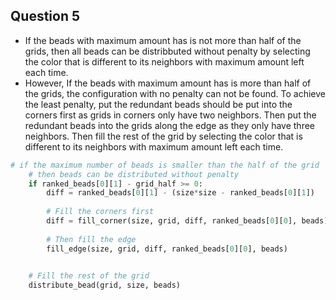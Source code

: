 ##  Question 5

* If the beads with maximum amount has is not more than half of the grids, then all beads can be distribbuted without penalty by selecting the color that is different to its neighbors with maximum amount left each time.
* However, If the beads with maximum amount has is more than half of the grids, the configuration with no penalty can not be found. To achieve the least penalty, put the redundant beads should be put into the corners first as grids in corners only have two neighbors. Then put the redundant beads into the grids along the edge as they only have three neighbors. Then fill the rest of the grid by selecting the color that is different to its neighbors with maximum amount left each time.

``` python
# if the maximum number of beads is smaller than the half of the grid
    # then beads can be distributed without penalty  
    if ranked_beads[0][1] - grid_half >= 0:
        diff = ranked_beads[0][1] - (size*size - ranked_beads[0][1])
        
        # Fill the corners first
        diff = fill_corner(size, grid, diff, ranked_beads[0][0], beads)
            
        # Then fill the edge           
        fill_edge(size, grid, diff, ranked_beads[0][0], beads)
        

    # Fill the rest of the grid
    distribute_bead(grid, size, beads)

```
